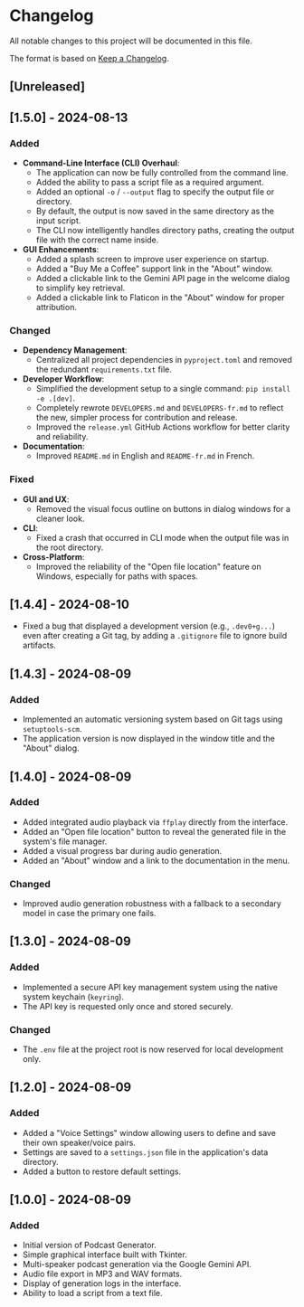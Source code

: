 # Changelog

All notable changes to this project will be documented in this file.

The format is based on [Keep a Changelog](https://keepachangelog.com/en/1.0.0/).

## [Unreleased]

## [1.5.0] - 2024-08-13

### Added
- **Command-Line Interface (CLI) Overhaul**:
  - The application can now be fully controlled from the command line.
  - Added the ability to pass a script file as a required argument.
  - Added an optional `-o` / `--output` flag to specify the output file or directory.
  - By default, the output is now saved in the same directory as the input script.
  - The CLI now intelligently handles directory paths, creating the output file with the correct name inside.
- **GUI Enhancements**:
  - Added a splash screen to improve user experience on startup.
  - Added a "Buy Me a Coffee" support link in the "About" window.
  - Added a clickable link to the Gemini API page in the welcome dialog to simplify key retrieval.
  - Added a clickable link to Flaticon in the "About" window for proper attribution.

### Changed
- **Dependency Management**:
  - Centralized all project dependencies in `pyproject.toml` and removed the redundant `requirements.txt` file.
- **Developer Workflow**:
  - Simplified the development setup to a single command: `pip install -e .[dev]`.
  - Completely rewrote `DEVELOPERS.md` and `DEVELOPERS-fr.md` to reflect the new, simpler process for contribution and release.
  - Improved the `release.yml` GitHub Actions workflow for better clarity and reliability.
- **Documentation**:
  - Improved `README.md` in English and `README-fr.md` in French.

### Fixed
- **GUI and UX**:
  - Removed the visual focus outline on buttons in dialog windows for a cleaner look.
- **CLI**:
  - Fixed a crash that occurred in CLI mode when the output file was in the root directory.
- **Cross-Platform**:
  - Improved the reliability of the "Open file location" feature on Windows, especially for paths with spaces.

## [1.4.4] - 2024-08-10

- Fixed a bug that displayed a development version (e.g., `.dev0+g...`) even after creating a Git tag, by adding a `.gitignore` file to ignore build artifacts.

## [1.4.3] - 2024-08-09

### Added
- Implemented an automatic versioning system based on Git tags using `setuptools-scm`.
- The application version is now displayed in the window title and the "About" dialog.

## [1.4.0] - 2024-08-09

### Added
- Added integrated audio playback via `ffplay` directly from the interface.
- Added an "Open file location" button to reveal the generated file in the system's file manager.
- Added a visual progress bar during audio generation.
- Added an "About" window and a link to the documentation in the menu.
### Changed
- Improved audio generation robustness with a fallback to a secondary model in case the primary one fails.

## [1.3.0] - 2024-08-09

### Added
- Implemented a secure API key management system using the native system keychain (`keyring`).
- The API key is requested only once and stored securely.
### Changed
- The `.env` file at the project root is now reserved for local development only.

## [1.2.0] - 2024-08-09

### Added
- Added a "Voice Settings" window allowing users to define and save their own speaker/voice pairs.
- Settings are saved to a `settings.json` file in the application's data directory.
- Added a button to restore default settings.

## [1.0.0] - 2024-08-09

### Added
- Initial version of Podcast Generator.
- Simple graphical interface built with Tkinter.
- Multi-speaker podcast generation via the Google Gemini API.
- Audio file export in MP3 and WAV formats.
- Display of generation logs in the interface.
- Ability to load a script from a text file.
